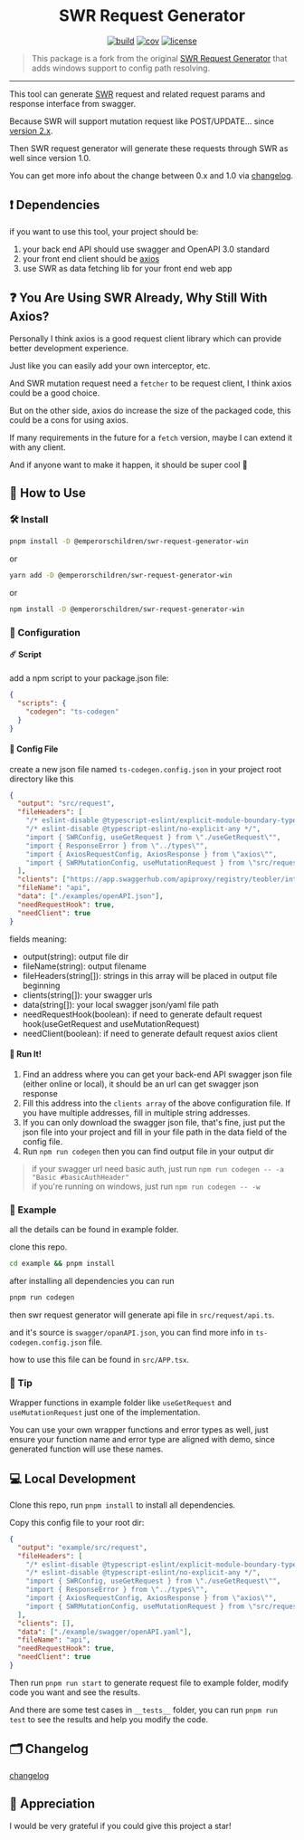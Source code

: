 <div align="center">

<h1 align="center">SWR Request Generator</h1>

<a href="https://github.com/EmperorsChildren/swr-request-generator-win/actions">![build](https://img.shields.io/github/actions/workflow/status/EmperorsChildren/swr-request-generator-win/build.yaml)</a>
<a href="https://github.com/EmperorsChildren/swr-request-generator-win/actions">![cov](https://teobler.github.io/swr-request-generator/badges/coverage.svg)</a>
<a href="https://github.com/EmperorsChildren/swr-request-generator-win/blob/main/LICENSE">![license](https://img.shields.io/github/license/EmperorsChildren/swr-request-generator-win)</a>

</div>

> This package is a fork from the original [SWR Request Generator](https://github.com/EmperorsChildren/swr-request-generator-win) that adds windows support to config path resolving.

---

This tool can generate [SWR](https://swr.vercel.app/) request and related request params and response interface from swagger.

Because SWR will support mutation request like POST/UPDATE... since [version 2.x](https://github.com/vercel/swr/discussions/1919).

Then SWR request generator will generate these requests through SWR as well since version 1.0.

You can get more info about the change between 0.x and 1.0 via [changelog](changelog.md).

## ❗ Dependencies

if you want to use this tool, your project should be:

1. your back end API should use swagger and OpenAPI 3.0 standard
2. your front end client should be [axios](https://github.com/axios/axios)
3. use SWR as data fetching lib for your front end web app

## ❓ You Are Using SWR Already, Why Still With Axios?

Personally I think axios is a good request client library which can provide better development experience.

Just like you can easily add your own interceptor, etc.

And SWR mutation request need a `fetcher` to be request client, I think axios could be a good choice.

But on the other side, axios do increase the size of the packaged code, this could be a cons for using axios.

If many requirements in the future for a `fetch` version, maybe I can extend it with any client.

And if anyone want to make it happen, it should be super cool 🥳

## 🧰 How to Use

### 🛠 Install

```bash
pnpm install -D @emperorschildren/swr-request-generator-win
```

or

```bash
yarn add -D @emperorschildren/swr-request-generator-win
```

or

```bash
npm install -D @emperorschildren/swr-request-generator-win
```

### 🔧 Configuration

#### ☄️ Script

add a npm script to your package.json file:

```json
{
  "scripts": {
    "codegen": "ts-codegen"
  }
}
```

#### 📁 Config File

create a new json file named `ts-codegen.config.json` in your project root directory like this

```json
{
  "output": "src/request",
  "fileHeaders": [
    "/* eslint-disable @typescript-eslint/explicit-module-boundary-types */",
    "/* eslint-disable @typescript-eslint/no-explicit-any */",
    "import { SWRConfig, useGetRequest } from \"./useGetRequest\"",
    "import { ResponseError } from \"../types\"",
    "import { AxiosRequestConfig, AxiosResponse } from \"axios\"",
    "import { SWRMutationConfig, useMutationRequest } from \"src/request/useMutationRequest\";"
  ],
  "clients": ["https://app.swaggerhub.com/apiproxy/registry/teobler/integration-example/1.0.0"],
  "fileName": "api",
  "data": ["./examples/openAPI.json"],
  "needRequestHook": true,
  "needClient": true
}
```

fields meaning:

- output(string): output file dir
- fileName(string): output filename
- fileHeaders(string[]): strings in this array will be placed in output file beginning
- clients(string[]): your swagger urls
- data(string[]): your local swagger json/yaml file path
- needRequestHook(boolean): if need to generate default request hook(useGetRequest and useMutationRequest)
- needClient(boolean): if need to generate default request axios client

#### 🤩 Run It!

1. Find an address where you can get your back-end API swagger json file (either online or local), it should be an url can get swagger json response
2. Fill this address into the `clients array` of the above configuration file. If you have multiple addresses, fill in multiple string addresses.
3. If you can only download the swagger json file, that's fine, just put the json file into your project and fill in your file path in the data field of the config file.
4. Run `npm run codegen` then you can find output file in your output dir

> if your swagger url need basic auth, just run `npm run codegen -- -a "Basic #basicAuthHeader"` <br>
> if you're running on windows, just run `npm run codegen -- -w`

### 👀 Example

all the details can be found in example folder.

clone this repo.

```bash
cd example && pnpm install
```

after installing all dependencies you can run

```bash
pnpm run codegen
```

then swr request generator will generate api file in `src/request/api.ts`.

and it's source is `swagger/opanAPI.json`, you can find more info in `ts-codegen.config.json` file.

how to use this file can be found in `src/APP.tsx`.

### 💁‍ Tip

Wrapper functions in example folder like `useGetRequest` and `useMutationRequest` just one of the implementation.

You can use your own wrapper functions and error types as well, just ensure your function name and error type are aligned with demo, since generated function will use these names.

## 💻 Local Development

Clone this repo, run `pnpm install` to install all dependencies.

Copy this config file to your root dir:

```json
{
  "output": "example/src/request",
  "fileHeaders": [
    "/* eslint-disable @typescript-eslint/explicit-module-boundary-types */",
    "/* eslint-disable @typescript-eslint/no-explicit-any */",
    "import { SWRConfig, useGetRequest } from \"./useGetRequest\"",
    "import { ResponseError } from \"../types\"",
    "import { AxiosRequestConfig, AxiosResponse } from \"axios\"",
    "import { SWRMutationConfig, useMutationRequest } from \"src/request/useMutationRequest\";"
  ],
  "clients": [],
  "data": ["./example/swagger/openAPI.yaml"],
  "fileName": "api",
  "needRequestHook": true,
  "needClient": true
}
```

Then run `pnpm run start` to generate request file to example folder, modify code you want and see the results.

And there are some test cases in `__tests__` folder, you can run `pnpm run test` to see the results and help you modify the code.

## 🗂 Changelog

[changelog](changelog.md)

## 🤗 Appreciation

I would be very grateful if you could give this project a star!
